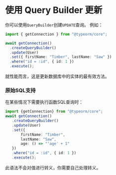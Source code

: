 # 使用 Query Builder 更新

你可以使用`QueryBuilder`创建`UPDATE`查询。
例如：

```typescript
import { getConnection } from "@typeorm/core";

await getConnection()
  .createQueryBuilder()
  .update(User)
  .set({ firstName: "Timber", lastName: "Saw" })
  .where("id = :id", { id: 1 })
  .execute();
```

就性能而言，这是更新数据库中的实体的最有效方法。

### 原始SQL支持

 在某些情况下需要执行函数SQL查询时：


 ```typescript
import {getConnection} from "@typeorm/core";
 await getConnection()
    .createQueryBuilder()
    .update(User)
    .set({
        firstName: "Timber",
        lastName: "Saw",
        age: () => "'age' + 1"
    })
    .where("id = :id", { id: 1 })
    .execute();
```

 此语法不会对值进行转义，你需要自己处理转义。
